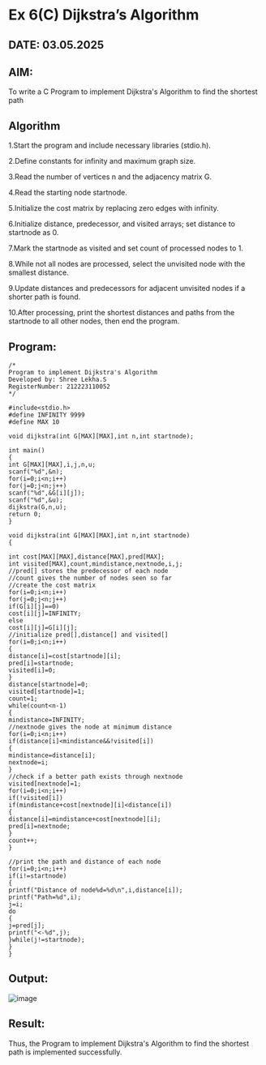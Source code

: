 # Ex 6(C) Dijkstra’s Algorithm
## DATE: 03.05.2025
## AIM:
To write a C Program to implement Dijkstra's Algorithm to find the shortest path

## Algorithm

1.Start the program and include necessary libraries (stdio.h).

2.Define constants for infinity and maximum graph size.

3.Read the number of vertices n and the adjacency matrix G.

4.Read the starting node startnode.

5.Initialize the cost matrix by replacing zero edges with infinity.

6.Initialize distance, predecessor, and visited arrays; set distance to startnode as 0.

7.Mark the startnode as visited and set count of processed nodes to 1.

8.While not all nodes are processed, select the unvisited node with the smallest distance.

9.Update distances and predecessors for adjacent unvisited nodes if a shorter path is found.

10.After processing, print the shortest distances and paths from the startnode to all other nodes, then end the program.

## Program:
```
/*
Program to implement Dijkstra's Algorithm 
Developed by: Shree Lekha.S
RegisterNumber: 212223110052 
*/

#include<stdio.h>
#define INFINITY 9999
#define MAX 10
 
void dijkstra(int G[MAX][MAX],int n,int startnode);
 
int main()
{
int G[MAX][MAX],i,j,n,u;
scanf("%d",&n);
for(i=0;i<n;i++)
for(j=0;j<n;j++)
scanf("%d",&G[i][j]);
scanf("%d",&u);
dijkstra(G,n,u);
return 0;
}
 
void dijkstra(int G[MAX][MAX],int n,int startnode)
{
 
int cost[MAX][MAX],distance[MAX],pred[MAX];
int visited[MAX],count,mindistance,nextnode,i,j;
//pred[] stores the predecessor of each node
//count gives the number of nodes seen so far
//create the cost matrix
for(i=0;i<n;i++)
for(j=0;j<n;j++)
if(G[i][j]==0)
cost[i][j]=INFINITY;
else
cost[i][j]=G[i][j];
//initialize pred[],distance[] and visited[]
for(i=0;i<n;i++)
{
distance[i]=cost[startnode][i];
pred[i]=startnode;
visited[i]=0;
}
distance[startnode]=0;
visited[startnode]=1;
count=1;
while(count<n-1)
{
mindistance=INFINITY;
//nextnode gives the node at minimum distance
for(i=0;i<n;i++)
if(distance[i]<mindistance&&!visited[i])
{
mindistance=distance[i];
nextnode=i;
}
//check if a better path exists through nextnode
visited[nextnode]=1;
for(i=0;i<n;i++)
if(!visited[i])
if(mindistance+cost[nextnode][i]<distance[i])
{
distance[i]=mindistance+cost[nextnode][i];
pred[i]=nextnode;
}
count++;
}
 
//print the path and distance of each node
for(i=0;i<n;i++)
if(i!=startnode)
{
printf("Distance of node%d=%d\n",i,distance[i]);
printf("Path=%d",i);
j=i;
do
{
j=pred[j];
printf("<-%d",j);
}while(j!=startnode);
}
}

```

## Output:

![image](https://github.com/user-attachments/assets/f8ec82ff-d006-4f67-825b-7519cdeb7ef5)


## Result:
Thus, the Program to implement Dijkstra's Algorithm to find the shortest path is implemented successfully.
